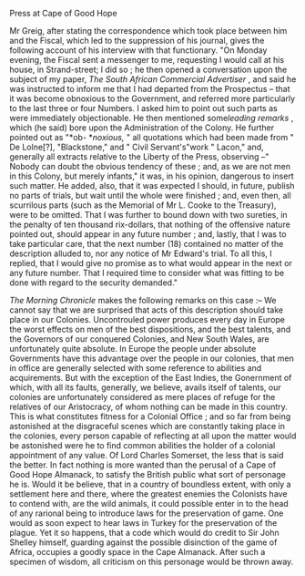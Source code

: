 Press at Cape of Good HopeMr Greig, after stating the correspondence which took place between him and the Fiscal, which led to the suppression of his journal, gives the following account of his interview with that functionary. "On Monday evening, the Fiscal sent a messenger to me, requesting I would call at his house, in Strand-street; I did so ; he then opened a conversation upon the subject of my paper, *The South African Commercial Advertiser* , and said he was instructed to inform me that I had departed from the Prospectus – that it was become obnoxious to the Government, and referred more particularly to the last three or four Numbers. I asked him to point out such parts as were immediately objectionable. He then mentioned some*leading remarks* , which (he said) bore upon the Administration of the Colony. He further pointed out as "*ob- **noxious,* " all quotations which had been made from " De Lolne[?], "Blackstone," and " Civil Servant's"work " Lacon," and, generally all extracts relative to the Liberty of the Press, observing –" Nobody can doubt the obvious tendency of these ; and, as we are not men in this Colony, but merely infants," it was, in his opinion, dangerous to insert such matter. He added, also, that it was expected I should, in future, publish no parts of trials, but wait until the whole were finished ; and, even then, all scurrilous parts (such as the Memorial of Mr L. Cooke to the Treasury), were to be omitted. That I was further to bound down with two sureties, in the penalty of ten thousand rix-dollars, that nothing of the offensive nature pointed out, should appear in any future number ; and, lastly, that I was to take particular care, that the next number (18) contained no matter of the description alluded to, nor any notice of Mr Edward's trial. To all this, I replied, that I would give no promise as to what would appear in the next or any future number. That I required time to consider what was fitting to be done with regard to the security demanded."*The Morning Chronicle*  makes the following remarks on this case :– We cannot say that we are surprised that acts of this description should take place in our Colonies. Uncontrouled power produces every day in Europe the worst effects on men of the best dispositions, and the best talents, and the Governors of our conquered Colonies, and New South Wales, are unfortunately quite absolute. In Europe the people under absolute Governments have this advantage over the people in our colonies, that men in office are generally selected with some reference to abilities and acquirements. But with the exception of the East Indies, the Gonernment of which, with all its faults, generally, we believe, avails itself of talents, our colonies are unfortunately considered as mere places of refuge for the relatives of our Aristocracy, of whom nothing can be made in this country. This is what constitutes fitness for a Colonial Office ; and so far from being astonished at the disgraceful scenes which are constantly taking place in the colonies, every person capable of reflecting at all upon the matter would be astonished were he to find common abilities the holder of a colonial appointment of any value. Of Lord Charles Somerset, the less that is said the better. In fact nothing is more wanted than the perusal of a Cape of Good Hope Almanack, to satisfy the British public what sort of personage he is. Would it be believe, that in a country of boundless extent, with only a settlement here and there, where the greatest enemies the Colonists have to contend with, are the wild animals, it could possible enter in to the head of any rarional being to introduce laws for the preservation of game. One would as soon expect to hear laws in Turkey for the preservation of the plague. Yet it so happens, that a code which would do credit to Sir John Shelley himself, guarding against the possible disinction of the game of Africa, occupies a goodly space in the Cape Almanack. After such a specimen of wisdom, all criticism on this personage would be thrown away.